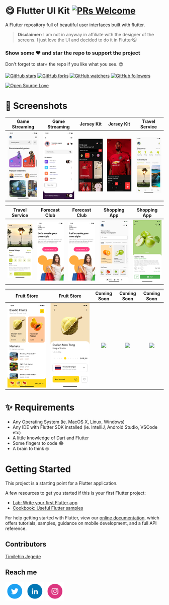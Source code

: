 # 😋 Flutter UI Kit [![PRs Welcome](https://img.shields.io/badge/PRs-welcome-brightgreen.svg?style=flat-square)](http://makeapullrequest.com)

A Flutter repository full of beautiful user interfaces built with flutter.

> **Disclaimer:** I am not in anyway in affiliate with the designer of the screens. I just love the UI and decided to do it in Flutter😽

### Show some :heart: and star the repo to support the project

Don't forget to star⭐ the repo if you like what you see. 😉

[![GitHub stars](https://img.shields.io/github/stars/timilehinjegede/Flutter-UI-Kit.svg?style=social&label=Star)](https://github.com/timilehinjegede/Flutter-UI-Kit) [![GitHub forks](https://img.shields.io/github/forks/timilehinjegede/Flutter-UI-Kit.svg?style=social&label=Fork)](https://github.com/timilehinjegede/Flutter-UI-Kit/fork) [![GitHub watchers](https://img.shields.io/github/watchers/timilehinjegede/Flutter-UI-Kit.svg?style=social&label=Watch)](https://github.com/timilehinjegede/Flutter-UI-Kit) [![GitHub followers](https://img.shields.io/github/followers/timilehinjegede.svg?style=social&label=Follow)](https://github.com/timilehinjegede/Flutter-UI-Kit)

[![Open Source Love](https://badges.frapsoft.com/os/v1/open-source.svg?v=102)](https://opensource.org/licenses/Apache-2.0)


# 📸 Screenshots

| Game Streaming | Game Streaming | Jersey Kit | Jersey Kit  | Travel Service     |
|    :---:     |     :---:      |     :---:     |     :--:     |     :--:     |
| <img src="./game_streaming/screenshots/home0.png" width="500">   | <img src="./game_streaming/screenshots/profile0.png" width="500">     | <img src="./jerseykit_app/screenshots/home0.png" width="500">    | <img src="./jerseykit_app/screenshots/purchase0.png" width="500">       | <img src="./travel_service/screenshots/home1.png" width="500">     |

| Travel Service | Forecast Club | Forecast Club | Shopping App  | Shopping App     |
|    :---:     |     :---:      |     :---:     |     :--:     |     :--:     |
| <img src="./travel_service/screenshots/detail1.png" width="400">   | <img src="./forecast_club/screenshots/home0.png" width="400">     | <img src="./forecast_club/screenshots/home0.png" width="400">    | <img src="./dukandar_app/screenshots/home0.png" width="400">       | <img src="./dukandar_app/screenshots/detail0.png" width="400">     |

| Fruit Store | Fruit Store | Coming Soon | Coming Soon  | Coming Soon     |
|    :---:     |     :---:      |     :---:     |     :--:     |     :--:     |
| <img src="./fruit_store/screenshots/home0.png" width="400">   | <img src="./fruit_store/screenshots/detail0.png" width="400">     | <img src="./foreceast_club/screenshots/home0.png" width="400">    | <img src="./dukandear_app/screenshots/home0.png" width="400">       | <img src="./dukanedar_app/screenshots/detail0.png" width="400">     |


# ✨ Requirements

- Any Operating System (ie. MacOS X, Linux, Windows)
- Any IDE with Flutter SDK installed (ie. IntelliJ, Android Studio, VSCode etc)
- A little knowledge of Dart and Flutter
- Some fingers to code 😂
- A brain to think 🤓

# Getting Started

This project is a starting point for a Flutter application.

A few resources to get you started if this is your first Flutter project:

- [Lab: Write your first Flutter app](https://flutter.io/docs/get-started/codelab)
- [Cookbook: Useful Flutter samples](https://flutter.io/docs/cookbook)

For help getting started with Flutter, view our
[online documentation](https://flutter.io/docs), which offers tutorials,
samples, guidance on mobile development, and a full API reference.

## Contributors
[Timilehin Jegede](https://github.com/timilehinjegede)

## Reach me

<a href="https://twitter.com/timilehinjegede"><img src="https://github.com/aritraroy/social-icons/blob/master/twitter-icon.png?raw=true" width="60"></a>
<a href="https://linkedin.com/in/timilehin-jegede-a451a81a3"><img src="https://github.com/aritraroy/social-icons/blob/master/linkedin-icon.png?raw=true" width="60"></a>
<a href="https://instagram.com/timilehin.jegede"><img src="https://github.com/aritraroy/social-icons/blob/master/instagram-icon.png?raw=true" width="60"></a>
